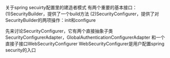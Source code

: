 关于spring secuirty配置里的建造者模式
有两个重要的基本接口：
(1)SecurityBuilder，提供了一个build方法
(2)SecurityConfigurer，提供了对SecurityBuilder的两项操作：init和configure

先来讨论SecurityConfigurer，它有两个直接抽象子类SecurityConfigurerAdapter，GlobalAuthenticationConfigurerAdapter
和一个直接子接口WebSecurityConfigurer
WebSecurityConfigurer是用户配置spring security的入口
